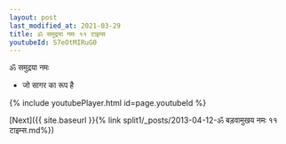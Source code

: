 ```yaml
---
layout: post
last_modified_at: 2021-03-29
title: ॐ समुद्रया नमः ११ टाइम्स
youtubeId: S7eOtMIRuG0
---
```

 
 
 ॐ समुद्रया नमः  
 
 -  जो सागर का रूप है 
 
  
 
  
 
 
 
 
 
 


{% include youtubePlayer.html id=page.youtubeId %}
 
[Next]({{ site.baseurl }}{% link  split1/_posts/2013-04-12-ॐ बड़वामुखय नमः ११ टाइम्स.md%})
 
